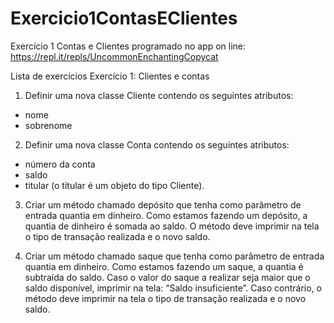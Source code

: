 # Exercicio1ContasEClientes
Exercício 1 Contas e Clientes programado no app on line: https://repl.it/repls/UncommonEnchantingCopycat


Lista de exercícios
Exercício 1: Clientes e contas

1. Definir uma nova classe Cliente contendo os seguintes atributos:
- nome
- sobrenome

2. Definir uma nova classe Conta contendo os seguintes atributos:
- número da conta
- saldo
- titular (o titular é um objeto do tipo Cliente).

3. Criar um método chamado depósito que tenha como parâmetro de entrada
quantia em dinheiro. Como estamos fazendo um depósito, a quantia de dinheiro
é somada ao saldo. O método deve imprimir na tela o tipo de transação realizada
e o novo saldo.

4. Criar um método chamado saque que tenha como parâmetro de entrada
quantia em dinheiro. Como estamos fazendo um saque, a quantia é subtraída do
saldo. Caso o valor do saque a realizar seja maior que o saldo disponível, imprimir
na tela: “Saldo insuficiente”. Caso contrário, o método deve imprimir na tela o tipo
de transação realizada e o novo saldo.
